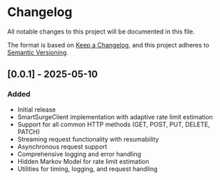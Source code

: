 # Changelog

All notable changes to this project will be documented in this file.

The format is based on [Keep a Changelog](https://keepachangelog.com/en/1.0.0/),
and this project adheres to [Semantic Versioning](https://semver.org/spec/v2.0.0.html).

## [0.0.1] - 2025-05-10

### Added

- Initial release
- SmartSurgeClient implementation with adaptive rate limit estimation
- Support for all common HTTP methods (GET, POST, PUT, DELETE, PATCH)
- Streaming request functionality with resumability
- Asynchronous request support
- Comprehensive logging and error handling
- Hidden Markov Model for rate limit estimation
- Utilities for timing, logging, and request handling
